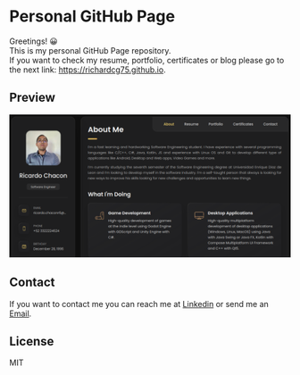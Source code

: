 # Personal GitHub Page

Greetings! 😀  
This is my personal GitHub Page repository.  
If you want to check my resume, portfolio, certificates or blog please go to the next link: https://richardcg75.github.io.  

## Preview

![vCard Desktop Demo](./assets/images/ghpage-ss.png)

## Contact

If you want to contact me you can reach me at [Linkedin](https://www.linkedin.com/in/ricardo-chacon-garcia) or send me an [Email](ricardo.chaconr6@gmail.com).

## License

MIT
